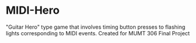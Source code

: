# MIDI-Hero
"Guitar Hero" type game that involves timing button presses to flashing lights corresponding to MIDI events. Created for MUMT 306 Final Project
